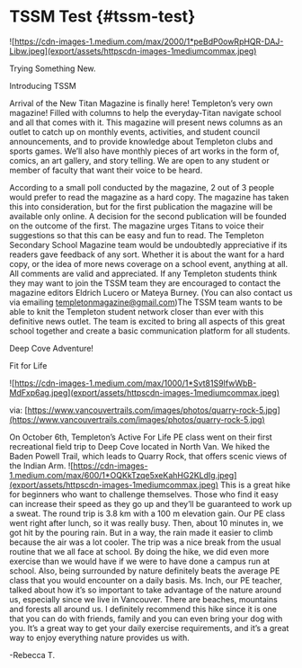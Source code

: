 # TSSM Test {#tssm-test}

![https://cdn-images-1.medium.com/max/2000/1*peBdP0owRpHQR-DAJ-Libw.jpeg](export/assets/httpscdn-images-1mediumcommax.jpeg)

Trying Something New.

Introducing TSSM

Arrival of the New Titan Magazine is finally here! Templeton’s very own magazine! Filled with columns to help the everyday-Titan navigate school and all that comes with it. This magazine will present news columns as an outlet to catch up on monthly events, activities, and student council announcements, and to provide knowledge about Templeton clubs and sports games. We’ll also have monthly pieces of art works in the form of, comics, an art gallery, and story telling. We are open to any student or member of faculty that want their voice to be heard.

According to a small poll conducted by the magazine, 2 out of 3 people would prefer to read the magazine as a hard copy. The magazine has taken this into consideration, but for the first publication the magazine will be available only online. A decision for the second publication will be founded on the outcome of the first. The magazine urges Titans to voice their suggestions so that this can be easy and fun to read. The Templeton Secondary School Magazine team would be undoubtedly appreciative if its readers gave feedback of any sort. Whether it is about the want for a hard copy, or the idea of more news coverage on a school event, anything at all. All comments are valid and appreciated. If any Templeton students think they may want to join the TSSM team they are encouraged to contact the magazine editors Eldrich Lucero or Mateya Burney. (You can also contact us via emailing templetonmagazine@gmail.com)The TSSM team wants to be able to knit the Templeton student network closer than ever with this definitive news outlet. The team is excited to bring all aspects of this great school together and create a basic communication platform for all students.

Deep Cove Adventure!

Fit for Life

![https://cdn-images-1.medium.com/max/1000/1*Svt81S9IfwWbB-MdFxp6ag.jpeg](export/assets/httpscdn-images-1mediumcommax.jpeg)

via: [https://www.vancouvertrails.com/images/photos/quarry-rock-5.jpg](https://www.vancouvertrails.com/images/photos/quarry-rock-5.jpg)

On October 6th, Templeton’s Active For Life PE class went on their first recreational field trip to Deep Cove located in North Van. We hiked the Baden Powell Trail, which leads to Quarry Rock, that offers scenic views of the Indian Arm. ![https://cdn-images-1.medium.com/max/600/1*OQKkTzqe5xeKahHG2KLdIg.jpeg](export/assets/httpscdn-images-1mediumcommax.jpeg) This is a great hike for beginners who want to challenge themselves. Those who find it easy can increase their speed as they go up and they’ll be guaranteed to work up a sweat. The round trip is 3.8 km with a 100 m elevation gain. Our PE class went right after lunch, so it was really busy. Then, about 10 minutes in, we got hit by the pouring rain. But in a way, the rain made it easier to climb because the air was a lot cooler. The trip was a nice break from the usual routine that we all face at school. By doing the hike, we did even more exercise than we would have if we were to have done a campus run at school. Also, being surrounded by nature definitely beats the average PE class that you would encounter on a daily basis. Ms. Inch, our PE teacher, talked about how it’s so important to take advantage of the nature around us, especially since we live in Vancouver. There are beaches, mountains and forests all around us. I definitely recommend this hike since it is one that you can do with friends, family and you can even bring your dog with you. It’s a great way to get your daily exercise requirements, and it’s a great way to enjoy everything nature provides us with.

-Rebecca T.